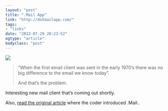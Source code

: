 ```yaml
---
layout: "post"
title: ".Mail App"
link: "http://dotmailapp.com/"
tags: 
- "links"
date: "2012-07-29 20:23:52"
ogtype: "article"
bodyclass: "post"
---
```


![](http://cdn.rogerstringer.com/media/mail2.jpg)

> “When the first email client was sent in the early 1970’s there was no big difference to the email we know today”.
> 
> And that’s the problem.

Interesting new mail client that’s coming out shortly.

Also, [read the original article](http://www.vanschneider.com/work/mail/) where the coder introduced .Mail..